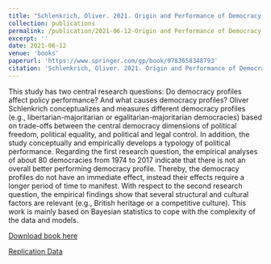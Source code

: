 ```yaml
---
title: "Schlenkrich, Oliver. 2021. Origin and Performance of Democracy Profiles. Series: Vergleichende Politikwissenschaft. Wiesbaden: Springer. Forthcoming."
collection: publications
permalink: /publication/2021-06-12-Origin and Performance of Democracy Profiles
excerpt: ''
date: 2021-06-12
venue: 'books'
paperurl: 'https://www.springer.com/gp/book/9783658348793'
citation: 'Schlenkrich, Oliver. 2021. Origin and Performance of Democracy Profiles. Series: Vergleichende Politikwissenschaft. Wiesbaden: Springer. Forthcoming.'
---
```


This study has two central research questions: Do democracy profiles affect policy performance? And what causes democracy profiles? Oliver Schlenkrich conceptualizes and measures different democracy profiles (e.g., libertarian-majoritarian or egalitarian-majoritarian democracies) based on trade-offs between the central democracy dimensions of political freedom, political equality, and political and legal control. In addition, the study conceptually and empirically develops a typology of political performance. Regarding the first research question, the empirical analyses of about 80 democracies from 1974 to 2017 indicate that there is not an overall better performing democracy profile. Thereby, the democracy profiles do not have an immediate effect, instead their effects require a longer period of time to manifest. With respect to the second research question, the empirical findings show that several structural and cultural factors are relevant (e.g., British heritage or a competitive culture). This work is mainly based on Bayesian statistics to cope with the complexity of the data and models.


[Download book here](https://www.springer.com/gp/book/9783658348793)

[Replication Data](https://github.com/OSchlenkrich/PerformanceDemocracies)
